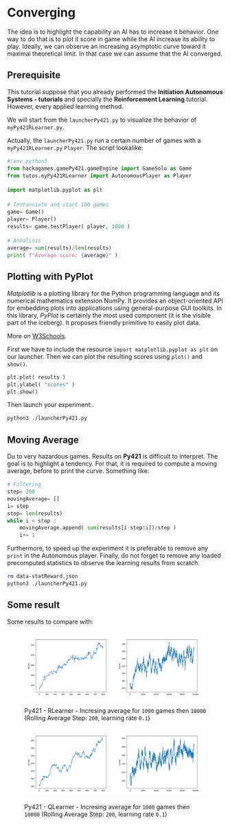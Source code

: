 # Converging

The idea is to highlight the capability an AI has to increase it behavior.
One way to do that is to plot it score in game while the AI increase its ability to play.
Ideally, we can observe an increasing asymptotic curve toward it maximal theoretical limit.
In that case we can assume that the AI converged.


## Prerequisite

This tutorial suppose that you already performed the **Initiation Autonomous Systems - tutorials** and specially the **Reinforcement Learning** tutorial. 
However, every applied  learning method.

We will start from the `launcherPy421.py` to visualize the behavior of `myPy421RLearner.py`.

Actually, the `launcherPy421.py` run a certain number of games with a `myPy421RLearner.py` `Player`.
The script lookalike: 

```python
#!env python3
from hackagames.gamePy421.gameEngine import GameSolo as Game
from tutos.myPy421RLearner import AutonomousPlayer as Player

import matplotlib.pyplot as plt

# Instanciate and start 100 games
game= Game()
player= Player()
results= game.testPlayer( player, 1000 )

# Annalisis
average= sum(results)/len(results)
print( f"Average score: {average}" )
```

## Plotting with PyPlot

_Matplotlib_ is a plotting library for the Python programming language and its numerical mathematics extension NumPy. It provides an object-oriented API for embedding plots into applications using general-purpose GUI toolkits.
In this library, _PyPlot_ is certainly the most used component (it is the visible part of the iceberg).
It proposes friendly primitive to easily plot data.

More on [W3Schools](https://www.w3schools.com/python/matplotlib_pyplot.asp).

First we have to include the resource `import matplotlib.pyplot as plt` on our launcher.
Then we can plot the resulting scores using `plot()` and `show()`.

```python
plt.plot( results )
plt.ylabel( "scores" )
plt.show()
```

Then launch your experiment:.

```sh
python3 ./launcherPy421.py
```

## Moving Average

Du to very hazardous games. Results on **Py421** is difficult to interpret.
The goal is to highlight a tendency.
For that, it is required to compute a moving average, before to print the curve.
Something like:

```python
# Filtering
step= 200
movingAverage= []
i= step
stop= len(results)
while i < stop :
    movingAverage.append( sum(results[i-step:i])/step )
    i+= 1
```

Furthermore, to speed up the experiment it is preferable to remove any `print` in the Autonomous player.
Finally, do not forget to remove any loaded precomputed statistics to observe the learning results from scratch.

```sh
rm data-statReward.json
python3 ./launcherPy421.py
```

## Some result 

Some results to compare with:

<figure>

![Fig](figs/converging-rlearner.svg)
<caption>

Py421 - RLearner - Incresing average for `1000` games then `10000` (Rolling Average Step: `200`, learning rate `0.1`)</caption>
</figure>

<figure>

![Fig](figs/converging-qlearner.svg)
<caption>

Py421 - QLearner - Incresing average for `1000` games then `10000` (Rolling Average Step: `200`, learning rate `0.1`)</caption>
</figure>

